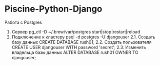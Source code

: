 # Piscine-Python-Django
Работа с Postgres
1. Сервер pg_ctl -D ~/.brew/var/postgres start|stop|restart|reload
2. Подключение к кластеру psql -d postgres -U djangouser
2.1. Создать базу данных CREATE DATABASE rush01;
2.2. Создать пользователя CREATE USER djangouser WITH password 'secret';
2.3. Изменить владельца базы данных ALTER DATABASE rush01 OWNER TO djangouser;
